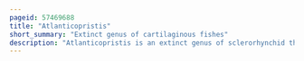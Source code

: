```yaml
---
pageid: 57469688
title: "Atlanticopristis"
short_summary: "Extinct genus of cartilaginous fishes"
description: "Atlanticopristis is an extinct genus of sclerorhynchid that lived during the Middle Cretaceous of what is now the Northeast Region of Brazil, between 100. 5 and 93. 9 million years ago. Fourteen fossil Teeth from Atlanticopristis were found in the Alcântara Formation, and referred to the closely related Onchopristis in 2007 ; a Redescription in 2008 by brazilian Paleontologists Manuel Medeiros and Agostinha Pereira assigned it to a new Genus containing one Species, Atlanticopristis Equatorialis."
---
```

